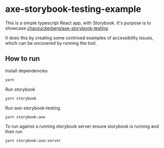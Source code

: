 # axe-storybook-testing-example

This is a simple typescript React app, with Storybook. It's purpose is to showcase [chanzuckerberg/axe-storybook-testing](https://github.com/chanzuckerberg/axe-storybook-testing/).

It does this by creating some contrived examples of accessibility issues, which can be uncovered by running the tool.

## How to run

Install dependencies
```bash
yarn
```

Run storybook
```bash
yarn storybook
```

Run axe-storybook-testing
```bash
yarn storybook:axe
```

To run against a running storybook server ensure storybook is running and then run
```bash
yarn storybook:axe:server
```
